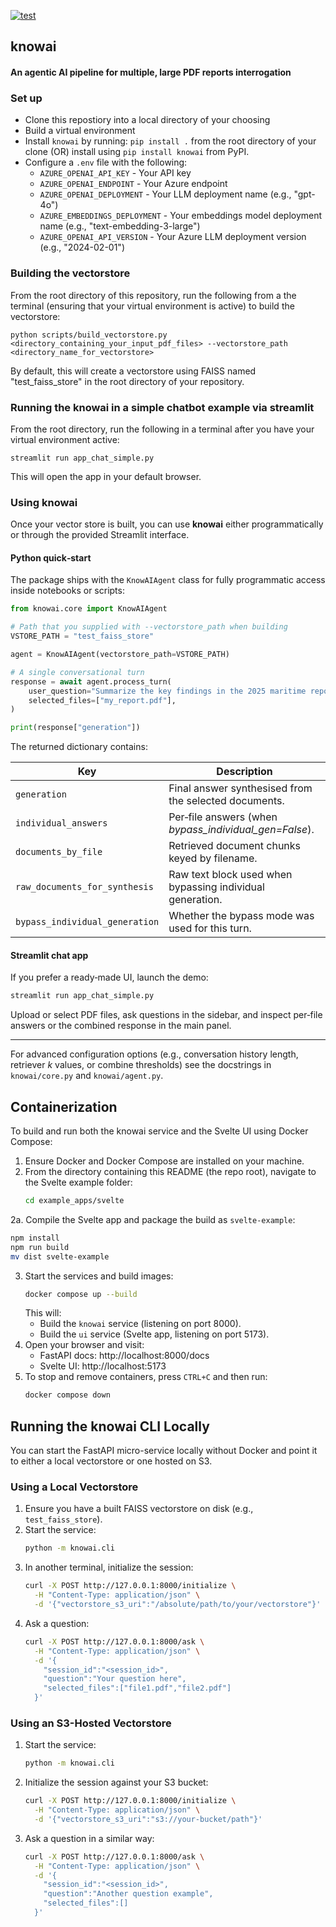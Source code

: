 [![test](https://github.com/crvernon/knowai/actions/workflows/build.yml/badge.svg)](https://github.com/crvernon/knowai/actions/workflows/build.yml)

## knowai
#### An agentic AI pipeline for multiple, large PDF reports interrogation

### Set up
- Clone this repostiory into a local directory of your choosing
- Build a virtual environment 
- Install `knowai` by running:  `pip install .` from the root directory of your clone (OR) install using `pip install knowai` from PyPI.
- Configure a `.env` file with the following:
    - `AZURE_OPENAI_API_KEY` - Your API key
    - `AZURE_OPENAI_ENDPOINT` - Your Azure endpoint
    - `AZURE_OPENAI_DEPLOYMENT` - Your LLM deployment name (e.g., "gpt-4o")
    - `AZURE_EMBEDDINGS_DEPLOYMENT` - Your embeddings model deployment name (e.g., "text-embedding-3-large")
    - `AZURE_OPENAI_API_VERSION` - Your Azure LLM deployment version (e.g., "2024-02-01")

### Building the vectorstore
From the root directory of this repository, run the following from a the terminal (ensuring that your virtual environment is active) to build the vectorstore:

`python scripts/build_vectorstore.py <directory_containing_your_input_pdf_files> --vectorstore_path <directory_name_for_vectorstore>`

By default, this will create a vectorstore using FAISS named "test_faiss_store" in the root directory of your repository.  

### Running the knowai in a simple chatbot example via streamlit
From the root directory, run the following in a terminal after you have your virtual environment active:  

`streamlit run app_chat_simple.py`

This will open the app in your default browser.

### Using knowai

Once your vector store is built, you can use **knowai** either programmatically or through the provided Streamlit interface.

#### Python quick‑start

The package ships with the `KnowAIAgent` class for fully programmatic access
inside notebooks or scripts:

```python
from knowai.core import KnowAIAgent

# Path that you supplied with --vectorstore_path when building
VSTORE_PATH = "test_faiss_store"

agent = KnowAIAgent(vectorstore_path=VSTORE_PATH)

# A single conversational turn
response = await agent.process_turn(
    user_question="Summarize the key findings in the 2025 maritime report",
    selected_files=["my_report.pdf"],
)

print(response["generation"])
```

The returned dictionary contains:

| Key                           | Description                                                  |
| ----------------------------- | ------------------------------------------------------------ |
| `generation`                  | Final answer synthesised from the selected documents.        |
| `individual_answers`          | Per‑file answers (when *bypass_individual_gen=False*).       |
| `documents_by_file`           | Retrieved document chunks keyed by filename.                 |
| `raw_documents_for_synthesis` | Raw text block used when bypassing individual generation.    |
| `bypass_individual_generation`| Whether the bypass mode was used for this turn.              |

#### Streamlit chat app

If you prefer a ready‑made UI, launch the demo:

```bash
streamlit run app_chat_simple.py
```

Upload or select PDF files, ask questions in the sidebar, and inspect per‑file
answers or the combined response in the main panel.

---

For advanced configuration options (e.g., conversation history length,
retriever *k* values, or combine thresholds) see the docstrings in
`knowai/core.py` and `knowai/agent.py`.

## Containerization

To build and run both the knowai service and the Svelte UI using Docker Compose:

1. Ensure Docker and Docker Compose are installed on your machine.
2. From the directory containing this README (the repo root), navigate to the Svelte example folder:
   ```bash
   cd example_apps/svelte
   ```
2a. Compile the Svelte app and package the build as `svelte-example`:
   ```bash
   npm install
   npm run build
   mv dist svelte-example
   ```
3. Start the services and build images:
   ```bash
   docker compose up --build
   ```
   This will:
   - Build the `knowai` service (listening on port 8000).
   - Build the `ui` service (Svelte app, listening on port 5173).
4. Open your browser and visit:
   - FastAPI docs: http://localhost:8000/docs
   - Svelte UI:      http://localhost:5173
5. To stop and remove containers, press `CTRL+C` and then run:
   ```bash
   docker compose down
   ```

## Running the knowai CLI Locally

You can start the FastAPI micro-service locally without Docker and point it to either a local vectorstore or one hosted on S3.

### Using a Local Vectorstore

1. Ensure you have a built FAISS vectorstore on disk (e.g., `test_faiss_store`).
2. Start the service:
   ```bash
   python -m knowai.cli
   ```
3. In another terminal, initialize the session:
   ```bash
   curl -X POST http://127.0.0.1:8000/initialize \
     -H "Content-Type: application/json" \
     -d '{"vectorstore_s3_uri":"/absolute/path/to/your/vectorstore"}'
   ```
4. Ask a question:
   ```bash
   curl -X POST http://127.0.0.1:8000/ask \
     -H "Content-Type: application/json" \
     -d '{
       "session_id":"<session_id>",
       "question":"Your question here",
       "selected_files":["file1.pdf","file2.pdf"]
     }'
   ```

### Using an S3-Hosted Vectorstore

1. Start the service:
   ```bash
   python -m knowai.cli
   ```
2. Initialize the session against your S3 bucket:
   ```bash
   curl -X POST http://127.0.0.1:8000/initialize \
     -H "Content-Type: application/json" \
     -d '{"vectorstore_s3_uri":"s3://your-bucket/path"}'
   ```
3. Ask a question in a similar way:
   ```bash
   curl -X POST http://127.0.0.1:8000/ask \
     -H "Content-Type: application/json" \
     -d '{
       "session_id":"<session_id>",
       "question":"Another question example",
       "selected_files":[]
     }'
   ```